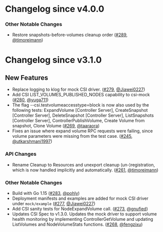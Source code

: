 # Changelog since v4.0.0

### Other Notable Changes

- Restore snapshots-before-volumes cleanup order ([#289](https://github.com/kubernetes-csi/csi-test/pull/289), [@timoreimann](https://github.com/timoreimann))

# Changelog since v3.1.0

## New Features

- Replace logging to klog for mock CSI driver. ([#279](https://github.com/kubernetes-csi/csi-test/pull/279), [@Jiawei0227](https://github.com/Jiawei0227))
- Add CSI LIST_VOLUMES_PUBLISHED_NODES capability to csi-mock ([#280](https://github.com/kubernetes-csi/csi-test/pull/280), [@yuga711](https://github.com/yuga711))
- The flag --csi.testvolumeaccesstype=block is now also used by the following tests: ExpandVolume [Controller Server], CreateSnapshot [Controller Server], DeleteSnapshot [Controller Server], ListSnapshots [Controller Server], ControllerPublishVolume, Create Volume from snapshot, Clone Volume ([#269](https://github.com/kubernetes-csi/csi-test/pull/269), [@taaraora](https://github.com/taaraora))
- Fixes an issue where expand volume RPC requests were failing, since
  volume parameters were missing from the test case. ([#245](https://github.com/kubernetes-csi/csi-test/pull/245), [@utkarshmani1997](https://github.com/utkarshmani1997))


### API Changes

- Rename Cleanup to Resources and unexport cleanup (un-)registration, which is now handled implicitly and automatically. ([#261](https://github.com/kubernetes-csi/csi-test/pull/261), [@timoreimann](https://github.com/timoreimann))


### Other Notable Changes

- Build with Go 1.15 ([#283](https://github.com/kubernetes-csi/csi-test/pull/283), [@pohly](https://github.com/pohly))
- Deployment manifests and examples are added for mock CSI driver under `mock/example` ([#277](https://github.com/kubernetes-csi/csi-test/pull/277), [@Jiawei0227](https://github.com/Jiawei0227))
- Add CSI sanity tests for NodeExpandVolume call. ([#273](https://github.com/kubernetes-csi/csi-test/pull/273), [@gnufied](https://github.com/gnufied))
- Updates CSI Spec to v1.3.0. Updates the mock driver to support volume health monitoring by implementing ControllerGetVolume and updating ListVolumes and NodeVolumeStats functions. ([#268](https://github.com/kubernetes-csi/csi-test/pull/268), [@fengzixu](https://github.com/fengzixu))

